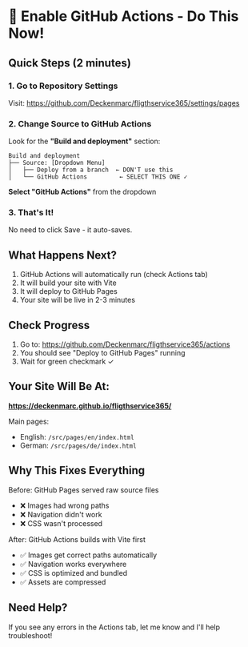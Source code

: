 # 🚀 Enable GitHub Actions - Do This Now!

## Quick Steps (2 minutes)

### 1. Go to Repository Settings
Visit: https://github.com/Deckenmarc/fligthservice365/settings/pages

### 2. Change Source to GitHub Actions

Look for the **"Build and deployment"** section:

```
Build and deployment
├── Source: [Dropdown Menu]
│   ├── Deploy from a branch  ← DON'T use this
│   └── GitHub Actions         ← SELECT THIS ONE ✓
```

**Select "GitHub Actions"** from the dropdown

### 3. That's It!

No need to click Save - it auto-saves.

## What Happens Next?

1. GitHub Actions will automatically run (check Actions tab)
2. It will build your site with Vite
3. It will deploy to GitHub Pages
4. Your site will be live in 2-3 minutes

## Check Progress

1. Go to: https://github.com/Deckenmarc/fligthservice365/actions
2. You should see "Deploy to GitHub Pages" running
3. Wait for green checkmark ✓

## Your Site Will Be At:

**https://deckenmarc.github.io/fligthservice365/**

Main pages:
- English: `/src/pages/en/index.html`
- German: `/src/pages/de/index.html`

## Why This Fixes Everything

Before: GitHub Pages served raw source files
- ❌ Images had wrong paths
- ❌ Navigation didn't work
- ❌ CSS wasn't processed

After: GitHub Actions builds with Vite first
- ✅ Images get correct paths automatically
- ✅ Navigation works everywhere
- ✅ CSS is optimized and bundled
- ✅ Assets are compressed

## Need Help?

If you see any errors in the Actions tab, let me know and I'll help troubleshoot!
